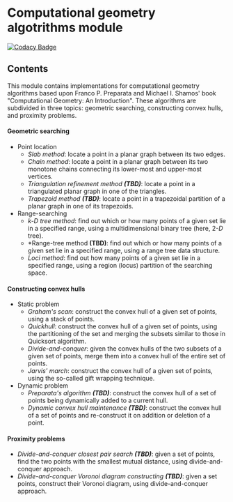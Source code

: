 # Computational geometry algotrithms module
[![Codacy Badge](https://app.codacy.com/project/badge/Grade/9630c9cb0ce44acdb3d2f4c15e27cde7)](https://www.codacy.com/gh/Chmele/geometry-module/dashboard?utm_source=github.com&amp;utm_medium=referral&amp;utm_content=Chmele/geometry-module&amp;utm_campaign=Badge_Grade)

## Contents
This module contains implementations for computational geometry algorithms based upon Franco P. Preparata and Michael I. Shamos' book "Computational Geometry: An Introduction". These algorithms are subdivided in three topics: geometric searching, constructing convex hulls, and proximity problems.
#### Geometric searching
* Point location
  * *Slab method*: locate a point in a planar graph between its two edges.
  * *Chain method*: locate a point in a planar graph between its two monotone chains connecting its lower-most and upper-most vertices.
  * *Triangulation refinement method **(TBD)***: locate a point in a triangulated planar graph in one of the triangles.
  * *Trapezoid method **(TBD)***:  locate a point in a trapezoidal partition of a planar graph in one of its trapezoids.
* Range-searching
  * *k-D tree method*: find out which or how many points of a given set lie in a specified range, using a multidimensional binary tree (here, 2-*D* tree).
  * *Range-tree method **(TBD)**: find out which or how many points of a given set lie in a specified range, using a range tree data structure.
  * *Loci method*: find out how many points of a given set lie in a specified range, using a region (locus) partition of the searching space.
#### Constructing convex hulls
* Static problem
  * *Graham's scan*: construct the convex hull of a given set of points, using a stack of points.
  * *Quickhull*: construct the convex hull of a given set of points, using the partitioning of the set and merging the subsets similar to those in Quicksort algorithm.
  * *Divide-and-conquer*: given the convex hulls of the two subsets of a given set of points, merge them into a convex hull of the entire set of points.
  * *Jarvis' march*: construct the convex hull of a given set of points, using the so-called gift wrapping technique.
* Dynamic problem
  * *Preparata's algorithm **(TBD)***: construct the convex hull of a set of points being dynamically added to a current hull.
  * *Dynamic convex hull maintenance **(TBD)***: construct the convex hull of a set of points and re-construct it on addition or deletion of a point.
#### Proximity problems
* *Divide-and-conquer closest pair search **(TBD)***: given a set of points, find the two points with the smallest mutual distance, using divide-and-conquer approach.
* *Divide-and-conquer Voronoi diagram constructing **(TBD)***: given a set points, construct their Voronoi diagram, using divide-and-conquer approach.
